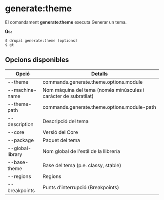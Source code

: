 # generate:theme
El comandament **generate:theme** executa Generar un tema.

**Ús:**
```
$ drupal generate:theme [options] 
$ gt  
```

## Opcions disponibles
Opció | Detalls
-------|-------------
--theme | commands.generate.theme.options.module
--machine-name | Nom màquina del tema (només minúscules i caràcter de subratllat)
--theme-path | commands.generate.theme.options.module-path
--description | Descripció del tema
--core | Versió del Core
--package | Paquet del tema
--global-library | Nom global de l'estil de la llibrería
--base-theme | Base del tema (p.e. classy, stable)
--regions | Regions
--breakpoints | Punts d'interrupció (Breakpoints)

